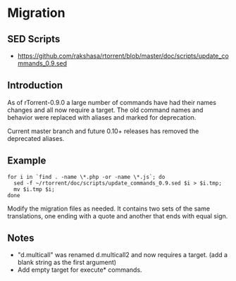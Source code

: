 Migration
=========

SED Scripts
-----------

* https://github.com/rakshasa/rtorrent/blob/master/doc/scripts/update_commands_0.9.sed

Introduction
------------

As of rTorrent-0.9.0 a large number of commands have had their names changes and all now require a target. The old command names and behavior were replaced with aliases and marked for deprecation.

Current master branch and future 0.10+ releases has removed the deprecated aliases.

Example
-------

```
for i in `find . -name \*.php -or -name \*.js`; do
  sed -f ~/rtorrent/doc/scripts/update_commands_0.9.sed $i > $i.tmp;
  mv $i.tmp $i;
done
```

Modify the migration files as needed. It contains two sets of the same translations, one ending with a quote and another that ends with equal sign.

Notes
-----

* "d.multicall" was renamed d.multicall2 and now requires a target. (add a blank string as the first argument)
* Add empty target for execute* commands.
